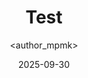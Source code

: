 ---
title: Test
date: 2025-09-30
categories: [5-Cybersecurity, 4Cyb-Labs]
tags: [Cyber]
author: <author_mpmk>
---